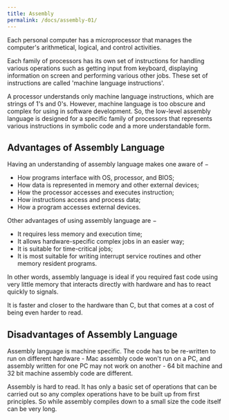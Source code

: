 ```yaml
---
title: Assembly
permalink: /docs/assembly-01/
---
```




Each personal computer has a microprocessor that manages the computer's arithmetical, logical, and control activities.  

Each family of processors has its own set of instructions for handling various operations such as getting input from keyboard, displaying information on screen and performing various other jobs. These set of instructions are called 'machine language instructions'.  

A processor understands only machine language instructions, which are strings of 1's and 0's. However, machine language is too obscure and complex for using in software development. So, the low-level assembly language is designed for a specific family of processors that represents various instructions in symbolic code and a more understandable form.   

## Advantages of Assembly Language

Having an understanding of assembly language makes one aware of −

* How programs interface with OS, processor, and BIOS;
* How data is represented in memory and other external devices;
* How the processor accesses and executes instruction;
* How instructions access and process data;
* How a program accesses external devices.

Other advantages of using assembly language are −
* It requires less memory and execution time;
* It allows hardware-specific complex jobs in an easier way;
* It is suitable for time-critical jobs;
* It is most suitable for writing interrupt service routines and other memory resident programs.

In other words, assembly language is ideal if you required fast code using very little memory that interacts directly with hardware and has to react quickly to signals.  

It is faster and closer to the hardware than C, but that comes at a cost of being even harder to read.  

## Disadvantages of Assembly Language

Assembly language is machine specific. The code has to be re-written to run on different hardware - Mac assembly code won't run on a PC, and assembly written for one PC may not work on another - 64 bit machine and 32 bit machine assembly code are different.  

Assembly is hard to read. It has only a basic set of operations that can be carried out so any complex operations have to be built up from first principles. So while assembly compiles down to a small size the code itself can be very long.  

